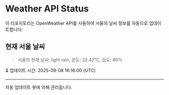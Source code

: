 
# Weather API Status

이 리포지토리는 OpenWeather API를 사용하여 서울의 날씨 정보를 자동으로 업데이트합니다.

## 현재 서울 날씨
> 서울의 현재 날씨: light rain, 온도: 22.42°C, 습도: 86%

⏳ 업데이트 시간: 2025-09-08 16:16:00 (UTC)

---
자동 업데이트 봇에 의해 관리됩니다.
